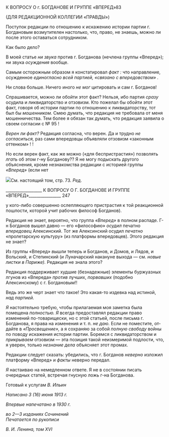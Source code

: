 К ВОПРОСУ О г. БОГДАНОВЕ И ГРУППЕ «ВПЕРЕД»83

(ДЛЯ РЕДАКЦИОННОЙ КОЛЛЕГИИ «ПРАВДЫ»)

Поступок редакции по отношению к искажению истории партии г. Богдановым воз­мутителен настолько, что, право, не знаешь, можно ли после этого оставаться сотруд­ником.

Как было дело?

В моей статье _ни звука_ против г. Богданова (нечлена группы «Вперед»); ни звука _осуждения_ вообще.

Самым осторожным образом я констатировал _факт :_ что направление, осужденное _единогласно всей партией, «связано с впередовством» ._

Ни слова больше. Ничего иного _не мог_ цитировать и сам г. Богданов!

Спрашивается, можно ли обойти этот факт? Нельзя, ибо партия _сразу_ осудила и лик­видаторство и отзовизм. Кто пожелал бы обойти этот факт, говоря об истории партии по отношению к ликвидаторству, тот был бы _мошенником._ Смею думать, что редакция не требовала от меня мошенничества. Тем более я обязан так думать, что редакция зая­вила о своем согласии с № 95 !

_Верен ли факт?_ Редакция согласна, что верен. Да и трудно _не согласиться,_ раз сами впередовцы объявляли отзовизм «законным оттенком» ! !

Но если верен факт, как же можно («для беспристрастия») позволять _лгать_ об этом г-ну Богданову?? Я не могу подыскать другого объяснения, кроме незнакомства редак­ции с историей группы _«Вперед»_ (если нет

![](file:///C:/Users/bot32/AppData/Local/Temp/msohtmlclip1/01/clip_image001.png)См. настоящий том, стр. 73. _Ред._

  

__________________ К ВОПРОСУ О Г. БОГДАНОВЕ И ГРУППЕ «ВПЕРЕД»________________ 247

у кого-либо совершенно ослепляющего пристрастия к той реакционной пошлости, ко­торой учит рабочих философ Богданов).

Редакция не знает, вероятно, что группа _«Вперед»_ в полном распаде. Г-н Богданов вышел давно — его «философию» _осудил_ печатно _впередовец_ Алексинский. Тот же Алексинский осудил _печатно_ «пролетарскую культуру» (из платформы впередовцев). Этого редакция не знает?

Из группы «Вперед» _вышли_ теперь и Богданов, и Домов, и Лядов, и Вольский, и Степинский (и Луначарский накануне выхода — см. _новые листки в Париже)._ Редак­ция не знала этого?

Редакция поддерживает худшие (безнадежные) элементы буржуазных лгунов из «Впереда» _против_ лучших, _порвавших_ (подобно Алексинскому) с г. Богдановым!!

Ведь это же черт знает что такое! Это какая-то издевка над истиной, _над партией._

_Я_ настоятельно требую, чтобы прилагаемая моя заметка была помещена _полностью. Я_ всегда предоставлял редакции право изменений по-товарищески, но с этой статьей, после письма г. Богданова, я права на изменения и т. п. _не даю._ Если не поместите, от­дайте в _«Просвещение»,_ а я сохраняю за собой _полную свободу_ войны по поводу иска­жения истории партии. Боремся с ликвидаторством и _прикрываем_ отзовизм — эта по­зиция такой неизмеримой подлости, что, я уверен, только _незнание дела_ объясняет этот промах.

Редакции следует сказать: убедились, что г. Богданов _неверно_ изложил платформу «Вперед» и _факты_ неверно передал.

_Я_ настаиваю на немедленном ответе. Я не в состоянии писать очередных статей, встречая гнусную ложь г-на Богданова.

Готовый к услугам _В. Ильин_

_Написано 3 (16) июня 1913 г._

_Впервые напечатано в 1930 г._

_во 2—3 изданиях Сочинений                                                               Печатается по рукописи_

_В. И. Ленина, том_ _XVI_